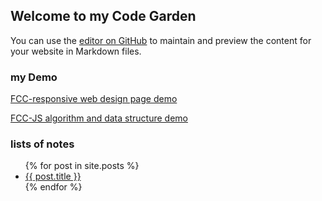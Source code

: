 
## Welcome to my Code Garden

You can use the [editor on GitHub](https://github.com/960761/myCodeGarden/edit/master/README.md) to maintain and preview the content for your website in Markdown files.

### my Demo
[FCC-responsive web design page demo](https://github.com/960761/myCodeGarden/tree/master/FreeCodeCamp/responsiveWebDesign/)

[FCC-JS algorithm and data structure demo](https://github.com/960761/myCodeGarden/tree/master/FreeCodeCamp/JS_AlgorithmAndDataStructure/)

### lists of notes


<ul>
  {% for post in site.posts %}
    <li>
      <a href="{{ site.baseurl }}{{ post.url }}">{{ post.title }}</a>
    </li>
  {% endfor %}
</ul>


